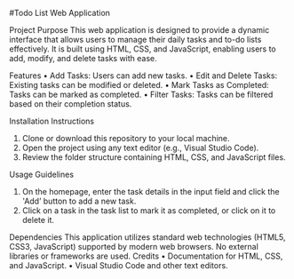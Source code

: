 <!-- 230229080_AhmetÇağlar 230229088_TahaYasinÇiçek -->
#Todo List Web Application

Project Purpose
This web application is designed to provide a dynamic interface that allows users to manage their daily tasks and to-do lists effectively. It is built using HTML, CSS, and JavaScript, enabling users to add, modify, and delete tasks with ease.

Features 
•	Add Tasks: Users can add new tasks.
•	Edit and Delete Tasks: Existing tasks can be modified or deleted.
•	Mark Tasks as Completed: Tasks can be marked as completed.
•	Filter Tasks: Tasks can be filtered based on their completion status.

Installation Instructions
1.	Clone or download this repository to your local machine.
2.	Open the project using any text editor (e.g., Visual Studio Code). 
3.	Review the folder structure containing HTML, CSS, and JavaScript files.

Usage Guidelines 
1.	On the homepage, enter the task details in the input field and click the 'Add’ button to add a new task.
2.	Click on a task in the task list to mark it as completed, or click on it to delete it.

Dependencies
This application utilizes standard web technologies (HTML5, CSS3, JavaScript) supported by modern web browsers. No external libraries or frameworks are used.
Credits
•	Documentation for HTML, CSS, and JavaScript.
•	Visual Studio Code and other text editors.

